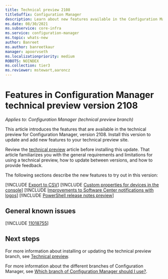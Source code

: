```yaml
---
title: Technical preview 2108
titleSuffix: Configuration Manager
description: Learn about new features available in the Configuration Manager technical preview branch version 2108.
ms.date: 08/30/2021
ms.subservice: core-infra
ms.service: configuration-manager
ms.topic: whats-new
author: Banreet
ms.author: banreetkaur
manager: apoorvseth
ms.localizationpriority: medium
ROBOTS: NOINDEX
ms.collection: tier3
ms.reviewer: mstewart,aaroncz 
---
```


# Features in Configuration Manager technical preview version 2108

*Applies to: Configuration Manager (technical preview branch)*

This article introduces the features that are available in the technical preview for Configuration Manager, version 2108. Install this version to update and add new features to your technical preview site.<!-- baseline only statement: When you install a new technical preview site, this release is also available as a baseline version.-->

Review the [technical preview](../technical-preview.md) article before installing this update. That article familiarizes you with the general requirements and limitations for using a technical preview, how to update between versions, and how to provide feedback.

The following sections describe the new features to try out in this version:

<!-- [!INCLUDE [Example feature name](includes/2108/1234567.md)] -->

[!INCLUDE [Export to CSV](includes/2108/9663857.md)]
[!INCLUDE [Custom properties for devices in the console](includes/2108/10642650.md)]
[!INCLUDE [Improvements to Software Center notifications with logos](includes/2108/4993167.md)]
[!INCLUDE [PowerShell release notes preview](includes/2108/10326535.md)]

## General known issues

[!INCLUDE [11018755](includes/2109/known-issue-11018755.md)]

## Next steps

For more information about installing or updating the technical preview branch, see [Technical preview](../technical-preview.md).

For more information about the different branches of Configuration Manager, see [Which branch of Configuration Manager should I use?](../../understand/which-branch-should-i-use.md).
